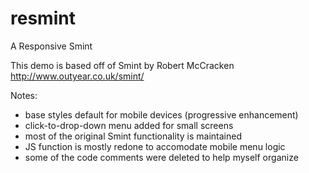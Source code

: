 resmint
=======

A Responsive Smint

This demo is based off of Smint by Robert McCracken 
http://www.outyear.co.uk/smint/

Notes:
- base styles default for mobile devices (progressive enhancement)
- click-to-drop-down menu added for small screens
- most of the original Smint functionality is maintained
- JS function is mostly redone to accomodate mobile menu logic
- some of the code comments were deleted to help myself organize

